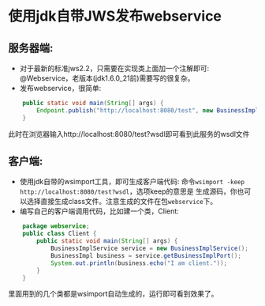 # 使用jdk自带JWS发布webservice

## 服务器端:
- 对于最新的标准jws2.2，只需要在实现类上面加一个注解即可: @Webservice，老版本(jdk1.6.0_21前)需要写的很复杂。
- 发布webservice，很简单:
```java
	public static void main(String[] args) {
		Endpoint.publish("http://localhost:8080/test", new BusinessImpl());
	}
```
此时在浏览器输入http://localhost:8080/test?wsdl即可看到此服务的wsdl文件

## 客户端:
- 使用jdk自带的wsimport工具，即可生成客户端代码: 命令`wsimport -keep http://localhost:8080/test?wsdl`，选项keep的意思是
生成源码，你也可以选择直接生成class文件。注意生成的文件在包`webservice`下。
- 编写自己的客户端调用代码，比如建一个类，Client:
```java
	package webservice;
	public class Client {
		public static void main(String[] args) {
			BusinessImplService service = new BusinessImplService();
			BusinessImpl business = service.getBusinessImplPort();
			System.out.println(business.echo("I am client."));
		}
	}
```
里面用到的几个类都是wsimport自动生成的，运行即可看到效果了。
